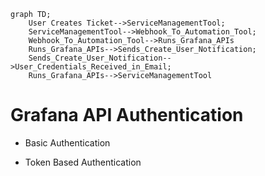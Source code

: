```mermaid
graph TD;
    User Creates Ticket-->ServiceManagementTool;
    ServiceManagementTool-->Webhook_To_Automation_Tool;
    Webhook_To_Automation_Tool-->Runs_Grafana_APIs
    Runs_Grafana_APIs-->Sends_Create_User_Notification;
    Sends_Create_User_Notification-->User_Credentials_Received_in_Email;
    Runs_Grafana_APIs-->ServiceManagementTool
```

# Grafana API Authentication

- Basic Authentication

- Token Based Authentication
